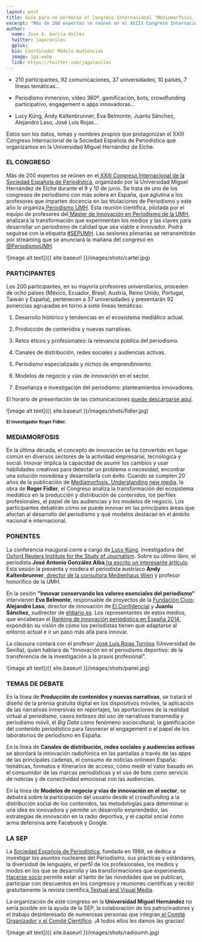 ```yaml
---
layout: post
title: Guía para no perderse el Congreso Internacional "Mediamorfosis. Perspectivas sobre la innovación en Periodismo" (9 y 10 de junio)
excerpt: "Más de 200 expertos se reúnen en el XXIII Congreso Internacional de la Sociedad Española de Periodística, organizado por la Universidad Miguel Hernández de Elche durante el 9 y 10 de junio. Se trata de uno de los congresos de periodismo con más solera en España, que aglutina a los profesores que imparten docencia en las titulaciones de Periodismo y este año lo organiza Periodismo UMH. Esta reunión científica, pilotada por el equipo de profesores del Máster de Innovación en Periodismo de la UMH, analizará la transformación que experimentan los medios y las claves para desarrollar un periodismo de calidad que sea viable e innovador."
author:
  name: Jose A. García Avilés
  twitter: jagaraviles
  gplus:  
  bio: Coordinador Módulo Audiencias
  image: jga.webp
  link: https://twitter.com/jagaraviles
---
```

- 210 participantes, 92 comunicaciones, 37 universidades, 10 países, 7 líneas temáticas…

- Periodismo inmersivo, vídeo 360º, gamificación, bots, crowdfunding participativo, engagement o apps innovadoras…

- Lucy Küng, Andy Kaltenbrunner, Eva Belmonte, Juanlu Sánchez, Alejandro Laso, José Luis Rojas…

Estos son los datos, temas y nombres propios que protagonizan el XXIII Congreso Internacional de la Sociedad Española de Periodística que organizamos en la Universidad Miguel Hernández de Elche.

### EL CONGRESO

Más de 200 expertos se reúnen en el[ XXIII Congreso Internacional de la Sociedad Española de Periodística](http://sep2017.umh.es/), organizado por la Universidad Miguel Hernández de Elche durante el 9 y 10 de junio. Se trata de uno de los congresos de periodismo con más solera en España, que aglutina a los profesores que imparten docencia en las titulaciones de Periodismo y este año lo organiza[ Periodismo UMH](https://periodismo.umh.es/). Esta reunión científica, pilotada por el equipo de profesores del[ Máster de Innovación en Periodismo de la UMH](http://mip.umh.es/), analizará la transformación que experimentan los medios y las claves para desarrollar un periodismo de calidad que sea viable e innovador.  Podrá seguirse con la etiqueta [#SEPUMH](https://twitter.com/search?f=tweets&q=%23SEPUMH&src=typd). Las sesiones plenarias se retransmitirán por streaming que se anunciará la mañana del congreso en [@PeriodismoUMH](https://twitter.com/PeriodismoUMH).

![image alt text]({{ site.baseurl }}/images/shots/cartel.jpg)

### PARTICIPANTES

Los 200 participantes, en su mayoría profesores universitarios, proceden de ocho países (México, Ecuador, Brasil, Austria, Reino Unido, Portugal, Taiwán y España), pertenecen a 37 universidades y presentarán 92 ponencias agrupadas en torno a siete líneas temáticas:

1. Desarrollo histórico y tendencias en el ecosistema mediático actual.

2. Producción de contenidos y nuevas narrativas.

3. Retos éticos y profesionales: la relevancia pública del periodismo.

4. Canales de distribución, redes sociales y audiencias activas.

5. Periodismo especializado y nichos de emprendimiento.

6. Modelos de negocio y vías de innovación en el sector.

7. Enseñanza e investigación del periodismo: planteamientos innovadores.

El horario de presentación de las comunicaciones [puede descargarse aquí](http://sep2017.umh.es/comunicaciones.pdf).

![image alt text]({{ site.baseurl }}/images/shots/fidler.jpg)

<sup>**El investigador Roger Fidler.**

### MEDIAMORFOSIS

En la última década, el concepto de innovación se ha convertido en lugar común en diversos sectores de la actividad empresarial, tecnológica y social. Innovar implica la capacidad de asumir los cambios y usar habilidades creativas para detectar un problema o necesidad, encontrar una solución novedosa y desarrollarla con éxito. Cuando se cumplen 20 años de la publicación de [Mediamorfosis. Understanding new media](https://books.google.es/books/about/Mediamorphosis.html?id=Y2gcG1qCFFoC&redir_esc=y), la obra de **Roger Fidler**, el Congreso analiza la transformación del ecosistema mediático en la producción y distribución de contenidos, los perfiles profesionales, el papel de las audiencias y los modelos de negocio.  Los participantes debatirán cómo se puede innovar en las principales áreas que afectan al desarrollo del periodismo y qué modelos destacan en el ámbito nacional e internacional.

### PONENTES

La conferencia inaugural corre a cargo de[ Lucy Küng](http://www.lucykung.com/), investigadora del[ Oxford Reuters Institute for the Study of Journalism](http://reutersinstitute.politics.ox.ac.uk/). Sobre su último libro, el periodista **José Antonio González Alba**[ ha escrito un interesante artículo](http://lacontradejaen.com/innovacion-lideres-noticias-digitales-claves-exito/). Esta sesión la presenta y modera el periodista austríaco **Andy Kaltenbrunner**,[ director de la consultora Medienhaus Wien](http://www.medienhaus-wien.at/cgi-bin/page.pl?id=13;lang=de) y profesor honorífico de la UMH.

En la sesión **"Innovar conservando los valores esenciales del periodismo"** intervienen **Eva Belmonte**, responsable de proyectos de la [Fundación Civio](http://www.civio.es/); **Alejandro Laso**, director de innovación de [El Confidencial](http://www.elconfidencial.com/) y **Juanlu Sánchez**, sudirector de [eldiario.es](http://www.eldiario.es/). Los representantes de estos medios, que encabezan el [Ranking de innovación periodística en España 2014](http://mip.umh.es/ranking/), expondrán su visión de cómo los periodistas tienen que adaptarse al entorno actual e ir un paso más allá para innovar.

La clausura contará con el profesor [José Luis Rojas Torrijos](http://periodismodeportivodecalidad.blogspot.com.es/) (Universidad de Sevilla), quien hablará de "Innovación en el periodismo deportivo: de la transferencia de la investigación a la praxis profesional".

![image alt text]({{ site.baseurl }}/images/shots/panel.jpg)

### TEMAS DE DEBATE

En la línea de **Producción de contenidos y nuevas narrativas**, se tratará el diseño de la prensa gratuita digital en los dispositivos móviles, la aplicación de las narrativas inmersivas en reportajes, las aportaciones de la realidad virtual al periodismo, casos exitosos del uso de narrativas transmedia y periodismo móvil, el _Big Data_ como fenómeno sociocultural, la gamificación del contenido periodístico para favorecer el engagement o el papel de los laboratorios de periodismo en España.

En la línea de **Canales de distribución, redes sociales y audiencias activas** se abordará la innovación radiofónica en las pantallas a través de las *apps* de las principales cadenas, el consumo de noticias onlineen España: temáticas, formatos e itinerarios de acceso, cómo medir el valor basado en el consumidor de las marcas periodísticas y el uso de bots como servicio de noticias y de conectividad emocional con las audiencias.

En la línea de **Modelos de negocio y vías de innovación en el sector**, se debatirá sobre la participación del usuario desde el crowdfunding a la distribución social de los contenidos, las metodologías para determinar si una idea es innovadora y permite un desarrollo emprendedor, las estrategias de innovación en la radio deportiva, y el capital social como arma defensiva ante Facebook y Google.

### LA SEP

La [Sociedad Española de Periodística](http://www.periodistica.es/), fundada en 1989, se dedica a investigar los asuntos nucleares del Periodismo, sus prácticas y estándares, la diversidad de lenguajes, el perfil de los profesionales, los medios y modos en los que se desarrolla y  las transformaciones que experimenta.[ Hacerse socio](http://www.periodistica.es/sep2016r/index.php/sep/como-hacerse-socio) permite estar al tanto de las novedades que se publican, participar con descuentos en los congresos y reuniones científicas y recibir gratuitamente la revista científica[ Textual and Visual Media](http://textualvisualmedia.com/es/).

La organización de este congreso en la **Universidad Miguel Hernández** no sería posible sin la ayuda de la SEP, la colaboración de los patrocinadores y el trabajo desinteresado de numerosas personas que integran[ el Comité Organizador y el Comité Científico](http://sep2017.umh.es/#comites). ¡A todos ellos les damos las gracias!

![image alt text]({{ site.baseurl }}/images/shots/radioumh.jpg)
